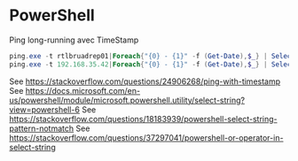 # PowerShell

Ping long-running avec TimeStamp

```PowerShell
ping.exe -t rtlbruadrep01|Foreach{"{0} - {1}" -f (Get-Date),$_} | Select-String -pattern "temps(<1ms|=1 ms)" -notMatch > "D:\ADREP01.log"
ping.exe -t 192.168.35.42|Foreach{"{0} - {1}" -f (Get-Date),$_} | Select-String -pattern "temps(<1ms|=[1-3] ms)" -notMatch
```

See <https://stackoverflow.com/questions/24906268/ping-with-timestamp>
See <https://docs.microsoft.com/en-us/powershell/module/microsoft.powershell.utility/select-string?view=powershell-6>
See <https://stackoverflow.com/questions/18183939/powershell-select-string-pattern-notmatch>
See <https://stackoverflow.com/questions/37297041/powershell-or-operator-in-select-string>

